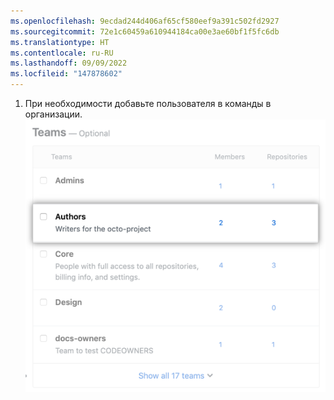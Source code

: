 ```yaml
---
ms.openlocfilehash: 9ecdad244d406af65cf580eef9a391c502fd2927
ms.sourcegitcommit: 72e1c60459a610944184ca00e3ae60bf1f5fc6db
ms.translationtype: HT
ms.contentlocale: ru-RU
ms.lasthandoff: 09/09/2022
ms.locfileid: "147878602"
---
```

1. При необходимости добавьте пользователя в команды в организации. ![Список команд в организации](/assets/images/help/organizations/add-user-to-teams.png)

